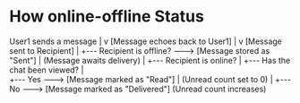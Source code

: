 # How online-offline Status 

User1 sends a message
       |
       v
[Message echoes back to User1]
       |
       v
[Message sent to Recipient]
       |
       +--- Recipient is offline? ---> [Message stored as "Sent"]
       |                                (Message awaits delivery)
       |
       +--- Recipient is online?
                 |
                 +--- Has the chat been viewed?
                         |   
                         +--- Yes ---> [Message marked as "Read"]
                         |                (Unread count set to 0)
                         |
                         +--- No  ---> [Message marked as "Delivered"]
                                           (Unread count increases)
